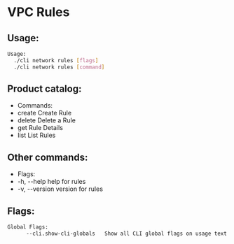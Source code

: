 # VPC Rules

## Usage:
```bash
Usage:
  ./cli network rules [flags]
  ./cli network rules [command]
```

## Product catalog:
- Commands:
- create      Create Rule
- delete      Delete a Rule
- get         Rule Details
- list        List Rules

## Other commands:
- Flags:
- -h, --help      help for rules
- -v, --version   version for rules

## Flags:
```bash
Global Flags:
      --cli.show-cli-globals   Show all CLI global flags on usage text
```

